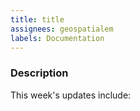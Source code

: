 ```yaml
---
title: title
assignees: geospatialem
labels: Documentation
---
```

### Description
This week's updates include:
